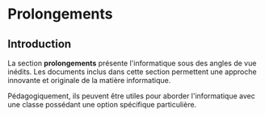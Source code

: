 # Prolongements

## Introduction

La section **prolongements** présente l'informatique sous des angles de vue inédits. Les documents inclus dans cette section permettent une approche innovante et originale de la matière informatique. 

Pédagogiquement, ils peuvent être utiles pour aborder l'informatique avec une classe possédant une option spécifique particulière. 

```{tableofcontents}
```

